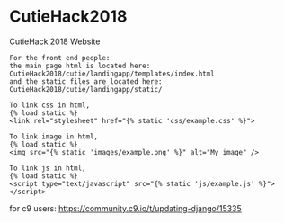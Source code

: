 # CutieHack2018
CutieHack 2018 Website

```
For the front end people: 
the main page html is located here:  CutieHack2018/cutie/landingapp/templates/index.html
and the static files are located here: CutieHack2018/cutie/landingapp/static/

To link css in html,
{% load static %}
<link rel="stylesheet" href="{% static 'css/example.css' %}">

To link image in html,
{% load static %}
<img src="{% static 'images/example.png' %}" alt="My image" />

To link js in html,
{% load static %}
<script type="text/javascript" src="{% static 'js/example.js' %}"></script>
```
for c9 users: https://community.c9.io/t/updating-django/15335